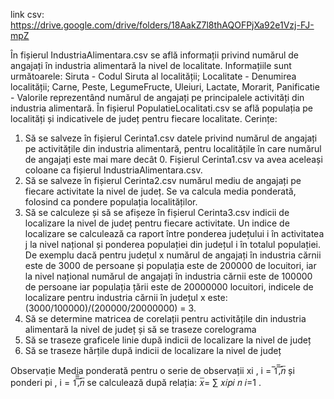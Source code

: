 link csv: https://drive.google.com/drive/folders/18AakZ7l8thAQOFPjXa92e1Vzj-FJ-mpZ

În fișierul IndustriaAlimentara.csv se află informații privind numărul de angajați în industria
alimentară la nivel de localitate. Informațiile sunt următoarele:
Siruta - Codul Siruta al localității;
Localitate - Denumirea localității;
Carne, Peste, LegumeFructe, Uleiuri, Lactate, Morarit, Panificatie - Valorile reprezentând
numărul de angajați pe principalele activități din industria alimentară.
În fișierul PopulatieLocalitati.csv se află populația pe localități și indicativele de județ pentru
fiecare localitate.
Cerințe:
1. Să se salveze în fișierul Cerinta1.csv datele privind numărul de angajați pe activitățile din
industria alimentară, pentru localitățile în care numărul de angajați este mai mare decât 0. Fișierul
Cerinta1.csv va avea aceleași coloane ca fișierul IndustriaAlimentara.csv.
2. Să se salveze în fișierul Cerinta2.csv numărul mediu de angajați pe fiecare activitate la nivel de
județ. Se va calcula media ponderată, folosind ca pondere populația localităților.
3. Să se calculeze și să se afișeze în fișierul Cerinta3.csv indicii de localizare la nivel de județ
pentru fiecare activitate. Un indice de localizare se calculează ca raport între ponderea județului i
în activitatea j la nivel național și ponderea populației din județul i în totalul populației.
De exemplu dacă pentru județul x numărul de angajați în industria cărnii este de 3000 de persoane
și populația este de 200000 de locuitori, iar la nivel național numărul de angajați în industria cărnii
este de 100000 de persoane iar populația țării este de 20000000 locuitori, indicele de localizare
pentru industria cărnii în județul x este: (3000/100000)/(200000/20000000) = 3.
4. Să se determine matricea de corelații pentru activitățile din industria alimentară la nivel de județ
și să se traseze corelograma
5. Să se traseze graficele linie după indicii de localizare la nivel de județ
6. Să se traseze hărțile după indicii de localizare la nivel de județ

Observație
Media ponderată pentru o serie de observații xi
, i = ̅1̅̅,̅𝑛̅ și ponderi pi
, i = 1̅̅̅,̅𝑛̅ se calculează după
relația: 𝑥̅= ∑ 𝑥𝑖𝑝𝑖
𝑛
𝑖=1
.